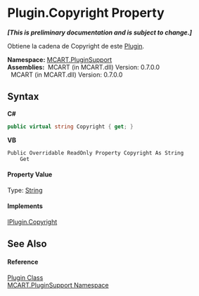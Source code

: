 # Plugin.Copyright Property 
 _**\[This is preliminary documentation and is subject to change.\]**_

Obtiene la cadena de Copyright de este <a href="a9773c1d-7ff5-ea9a-06bc-836b7335120f">Plugin</a>.

**Namespace:**&nbsp;<a href="4abc7841-aae2-1ecc-94fa-a3d251746bda">MCART.PluginSupport</a><br />**Assemblies:**&nbsp;&nbsp;MCART (in MCART.dll) Version: 0.7.0.0<br />&nbsp;&nbsp;MCART (in MCART.dll) Version: 0.7.0.0<br />

## Syntax

**C#**<br />
``` C#
public virtual string Copyright { get; }
```

**VB**<br />
``` VB
Public Overridable ReadOnly Property Copyright As String
	Get
```


#### Property Value
Type: <a href="http://msdn2.microsoft.com/es-es/library/s1wwdcbf" target="_blank">String</a>

#### Implements
<a href="5fd69fe5-d9c5-0c51-5a71-72c764ff1d65">IPlugin.Copyright</a><br />

## See Also


#### Reference
<a href="a9773c1d-7ff5-ea9a-06bc-836b7335120f">Plugin Class</a><br /><a href="4abc7841-aae2-1ecc-94fa-a3d251746bda">MCART.PluginSupport Namespace</a><br />